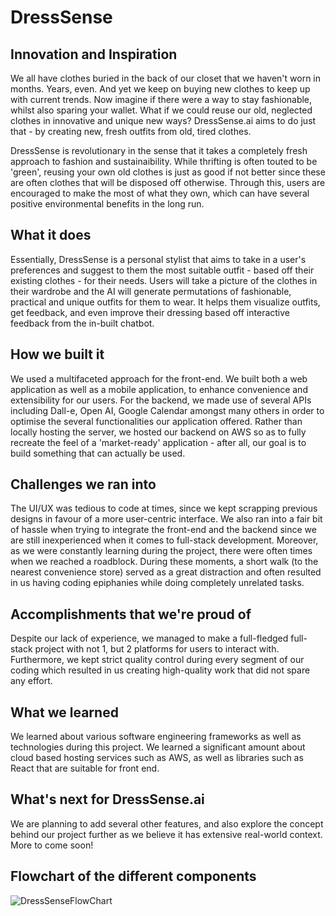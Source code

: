 # DressSense
## Innovation and Inspiration
We all have clothes buried in the back of our closet that we haven't worn in months. Years, even. And yet we keep on buying new clothes to keep up with current trends. Now imagine if there were a way to stay fashionable, whilst also sparing your wallet. What if we could reuse our old, neglected clothes in innovative and unique new ways? DressSense.ai aims to do just that - by creating new, fresh outfits from old, tired clothes.

DressSense is revolutionary in the sense that it takes a completely fresh approach to fashion and sustainaibility. While thrifting is often touted to be 'green', reusing your own old clothes is just as good if not better since these are often clothes that will be disposed off otherwise. Through this, users are encouraged to make the most of what they own, which can have several positive environmental benefits in the long run.

## What it does
Essentially, DressSense is a personal stylist that aims to take in a user's preferences and suggest to them the most suitable outfit - based off their existing clothes - for their needs. Users will take a picture of the clothes in their wardrobe and the AI will generate permutations of fashionable, practical and unique outfits for them to wear. It helps them visualize outfits, get feedback, and even improve their dressing based off interactive feedback from the in-built chatbot.
## How we built it
We used a multifaceted approach for the front-end. We built both a web application as well as a mobile application, to enhance convenience and extensibility for our users. For the backend, we made use of several APIs including Dall-e, Open AI, Google Calendar amongst many others in order to optimise the several functionalities our application offered. Rather than locally hosting the server, we hosted our backend on AWS so as to fully recreate the feel of a 'market-ready' application - after all, our goal is to build something that can actually be used.
## Challenges we ran into
The UI/UX was tedious to code at times, since we kept scrapping previous designs in favour of a more user-centric interface.  We also ran into a fair bit of hassle when trying to integrate the front-end and the backend since we are still inexperienced when it comes to full-stack development. Moreover, as we were constantly learning during the project, there were often times when we reached a roadblock. During these moments, a short walk (to the nearest convenience store) served as a great distraction and often resulted in us having coding epiphanies while doing completely unrelated tasks. 
## Accomplishments that we're proud of
Despite our lack of experience, we managed to make a full-fledged full-stack project with not 1, but 2 platforms for users to interact with. Furthermore, we kept strict quality control during every segment of our coding which resulted in us creating high-quality work that did not spare any effort.
## What we learned
We learned about various software engineering frameworks as well as technologies during this project. We learned a significant amount about cloud based hosting services such as AWS, as well as libraries such as React that are suitable for front end.
## What's next for DressSense.ai
We are planning to add several other features, and also explore the concept behind our project further as we believe it has extensive real-world context. More to come soon!
## Flowchart of the different components
![DressSenseFlowChart](https://github.com/spinelessknave8/DressSense.ai/assets/128112149/e8217dec-0d88-4c63-8ab2-2baf921115b9)
